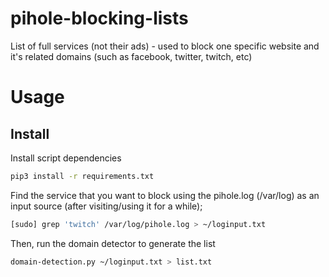 # pihole-blocking-lists
List of full services (not their ads) - used to block one specific website and it's related domains (such as facebook, twitter, twitch, etc)

# Usage

## Install

Install script dependencies 

```bash
pip3 install -r requirements.txt
```

Find the service that you want to block using the pihole.log (/var/log) as an input source (after visiting/using it for a while);

```bash 
[sudo] grep 'twitch' /var/log/pihole.log > ~/loginput.txt
```

Then, run the domain detector to generate the list

```bash
domain-detection.py ~/loginput.txt > list.txt   
```


